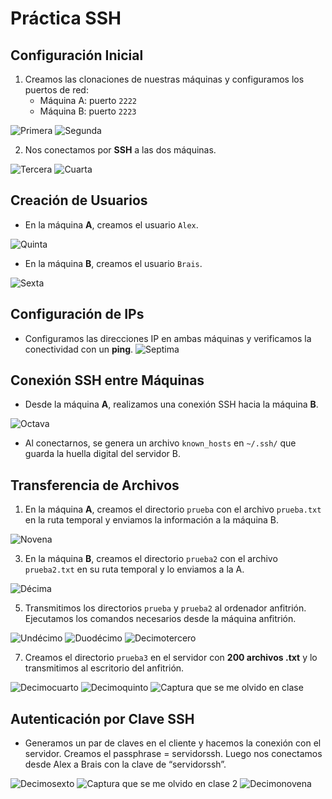 # Práctica SSH

## Configuración Inicial

1. Creamos las clonaciones de nuestras máquinas y configuramos los puertos de red:
   - Máquina A: puerto `2222`
   - Máquina B: puerto `2223`

![Primera](imagenes/1.png)
![Segunda](imagenes/2.png)

2. Nos conectamos por **SSH** a las dos máquinas.
   
![Tercera](imagenes/3.png)
![Cuarta](imagenes/4.png)

## Creación de Usuarios

- En la máquina **A**, creamos el usuario `Alex`.
  
![Quinta](imagenes/5.png)

- En la máquina **B**, creamos el usuario `Brais`.
  
![Sexta](imagenes/6.png)

## Configuración de IPs

- Configuramos las direcciones IP en ambas máquinas y verificamos la conectividad con un **ping**.
![Septima](imagenes/7.png)

## Conexión SSH entre Máquinas

- Desde la máquina **A**, realizamos una conexión SSH hacia la máquina **B**.

![Octava](imagenes/8.png)

- Al conectarnos, se genera un archivo `known_hosts` en `~/.ssh/` que guarda la huella digital del servidor B.

## Transferencia de Archivos

1. En la máquina **A**, creamos el directorio `prueba` con el archivo `prueba.txt` en la ruta temporal y enviamos la información a la máquina B.

![Novena](imagenes/9.png)

3. En la máquina **B**, creamos el directorio `prueba2` con el archivo `prueba2.txt` en su ruta temporal y lo enviamos a la A.

![Décima](imagenes/10.png)

5. Transmitimos los directorios `prueba` y `prueba2` al ordenador anfitrión. Ejecutamos los comandos necesarios desde la máquina anfitrión.

![Undécimo](imagenes/11.png)
![Duodécimo](imagenes/12.png)
![Decimotercero](imagenes/13.png)

7. Creamos el directorio `prueba3` en el servidor con **200 archivos .txt** y lo transmitimos al escritorio del anfitrión.

![Decimocuarto](imagenes/14.png)
![Decimoquinto](imagenes/15.png)
![Captura que se me olvido en clase](imagenes/olvidada.png)



## Autenticación por Clave SSH

- Generamos un par de claves en el cliente y hacemos la conexión con el servidor. Creamos el passphrase = servidorssh. Luego nos conectamos desde Alex a Brais con la clave de “servidorssh”.

![Decimosexto](imagenes/16.png)
![Captura que se me olvido en clase 2](imagenes/olvidada2.png)
![Decimonovena](imagenes/19.png)
